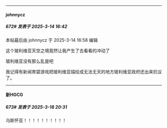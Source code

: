 ﻿
*****

####  johnnycz  
##### 672#       发表于 2025-3-14 16:42

 本帖最后由 johnnycz 于 2025-3-14 16:58 编辑 

这个玻利维亚天空之境竟然让我产生了去看看的冲动了

玻利维亚没有那么乱是吧

我记得有新闻育碧游戏把玻利维亚描绘成无法无天的地方玻利维亚政府还出来抗议了。

*****

####  新HGCG  
##### 673#       发表于 2025-3-18 20:31

乌斯怀亚！！！！！！！！！！

